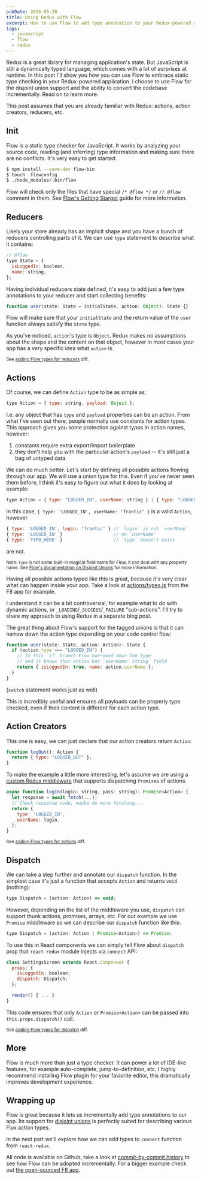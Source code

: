 ```yaml
---
pubDate: 2016-05-28
title: Using Redux with Flow
excerpt: How to use Flow to add type annotation to your Redux-powered app.
tags:
  - javascript
  - flow
  - redux
---
```


Redux is a great library for managing application's state. But JavaScript is still a dynamically typed language, which comes with a lot of surprises at runtime. In this post I'll show you how you can use Flow to embrace static type checking in your Redux-powered application. I choose to use Flow for the disjoint union support and the ability to convert the codebase incrementally. Read on to learn more.

This post assumes that you are already familiar with Redux: actions, action creators, reducers, etc.

## Init

Flow is a static type checker for JavaScript. It works by analyzing your source code, reading (and inferring) type information and making sure there are no conflicts. It's very easy to get started:

```sh
$ npm install --save-dev flow-bin
$ touch .flowconfig
$ ./node_modules/.bin/flow
```

Flow will check only the files that have special `/* @flow */` or `// @flow` comment in them. See [Flow's Getting Starget](http://flowtype.org/docs/getting-started.html) guide for more information.

## Reducers

Likely your store already has an implicit shape and you have a bunch of reducers controlling parts of it. We can use `type` statement to describe what it contains:

```javascript
// @flow
type State = {
  isLoggedIn: boolean,
  name: string,
};
```

Having individual reducers state defined, it's easy to add just a few type annotations to your reducer and start collecting benefits:

```javascript
function user(state: State = initialState, action: Object): State {}
```

Flow will make sure that your `initialState` and the return value of the `user` function always satisfy the `State` type.

As you've noticed, `action`'s type is `Object`. Redux makes no assumptions about the shape and the content on that object, however in most cases your app has a very specific idea what `action` is.

<small>See [adding Flow types for reducers](https://github.com/frantic/redux-flow-example/commit/350ded0f6f3146e8cb1b486f9774a1bc97bc275d) diff.</small>

## Actions

Of course, we can define `Action` type to be as simple as:

```javascript
type Action = { type: string, payload: Object };
```

I.e. any object that has `type` and `payload` properties can be an action. From what I've seen out there, people normally use constants for action types. This approach gives you some protection against typos in action names, however:

1. constants require extra export/import boilerplate
2. they don't help you with the particular action's `payload` -- it's still just a bag of untyped data.

We can do much better. Let's start by defining all possible actions flowing through our app. We will use a union type for this. Even if you've never seen them before, I think it's easy to figure out what it does by looking at example:

```javascript
type Action = { type: "LOGGED_IN", userName: string } | { type: "LOGGED_OUT" };
```

In this case, `{ type: 'LOGGED_IN', userName: 'frantic' }` is a valid `Action`, however

```javascript
{ type: 'LOGGED_IN', login: 'frantic' } // `login` is not `userName`
{ type: 'LOGGED_IN' }                   // no `userName`
{ type: 'TYPO_HERE' }                   // `type` doesn't exist
```

are not.

<small>Note: `type` is not some built-in magical field name for Flow, it can deal with any property name. See [Flow's documentation on Disjoint Unions](http://flowtype.org/docs/disjoint-unions.html) for more information.</small>

Having all possible actions typed like this is great, because it's very clear what can happen inside your app. Take a look at [actions/types.js](https://github.com/fbsamples/f8app/blob/master/js/actions/types.js) from the F8 app for example.

I understand it can be a bit controversial, for example what to do with dynamic actions, or `_LOADING`/`_SUCCESS`/`_FAILURE` "sub-actions". I'll try to share my approach to using Redux in a separate blog post.

The great thing about Flow's support for the tagged unions is that it can narrow down the action type depending on your code control flow:

```javascript
function user(state: State, action: Action): State {
  if (action.type === "LOGGED_IN") {
    // In this `if` branch Flow narrowed down the type
    // and it knows that action has `userName: string` field
    return { isLoggedIn: true, name: action.userName };
  }
}
```

(`switch` statement works just as well)

This is incredibly useful and ensures all payloads can be properly type checked, even if their content is different for each action type.

## Action Creators

This one is easy, we can just declare that our action creators return `Action`:

```javascript
function logOut(): Action {
  return { type: "LOGGED_OUT" };
}
```

To make the example a little more interesting, let's assume we are using a [custom Redux middleware](https://github.com/frantic/redux-flow-example/blob/7674bbb874c914d9ad4a75a0b12528e29230cdb5/store.js#L4) that supports dispatching `Promise`s of actions.

```javascript
async function logIn(login: string, pass: string): Promise<Action> {
  let response = await fetch(...);
  // Check response code, maybe do more fetching...
  return {
    type: 'LOGGED_IN',
    userName: login,
  };
}
```

<small>See [adding Flow types for actions](https://github.com/frantic/redux-flow-example/commit/c351616afc148840f762439c4404a86f65c44a95) diff.</small>

## Dispatch

We can take a step further and annotate our `dispatch` function. In the simplest case it's just a function that accepts `Action` and returns `void` (nothing):

```javascript
type Dispatch = (action: Action) => void;
```

However, depending on the list of the middleware you use, `dispatch` can support thunk actions, promises, arrays, etc. For our example we use `Promise` middleware so we can describe our `dispatch` function like this:

```javascript
type Dispatch = (action: Action | Promise<Action>) => Promise;
```

To use this in React components we can simply tell Flow about `dispatch` prop that `react-redux` module injects via `connect` API:

```javascript
class SettingsScreen extends React.Component {
  props: {
    isLoggedIn: boolean;
    dispatch: Dispatch;
  };

  render() { ... }
}
```

This code ensures that only `Action` or `Promise<Action>` can be passed into `this.props.dispatch()` call.

<small>See [adding Flow types for dispatch](https://github.com/frantic/redux-flow-example/commit/4c72149b4bc6008737c4e0975ff61ab4ff801eca) diff.</small>

## More

Flow is much more than just a type checker. It can power a lot of IDE-like features, for example auto-complete, jump-to-definition, etc. I highly recommend installing Flow plugin for your faviorite editor, this dramatically improves development experience.

## Wrapping up

Flow is great because it lets us incrementally add type annotations to our app. Its support for [disjoint unions](http://flowtype.org/docs/disjoint-unions.html) is perfectly suited for describing various Flux action types.

In the next part we'll explore how we can add types to `connect` function from `react-redux`.

All code is available on Github, take a look at [commit-by-commit history](https://github.com/frantic/redux-flow-example/commits/master) to see how Flow can be adopted incrementally. For a bigger example check out [the open-sourced F8 app](https://github.com/fbsamples/f8app).
